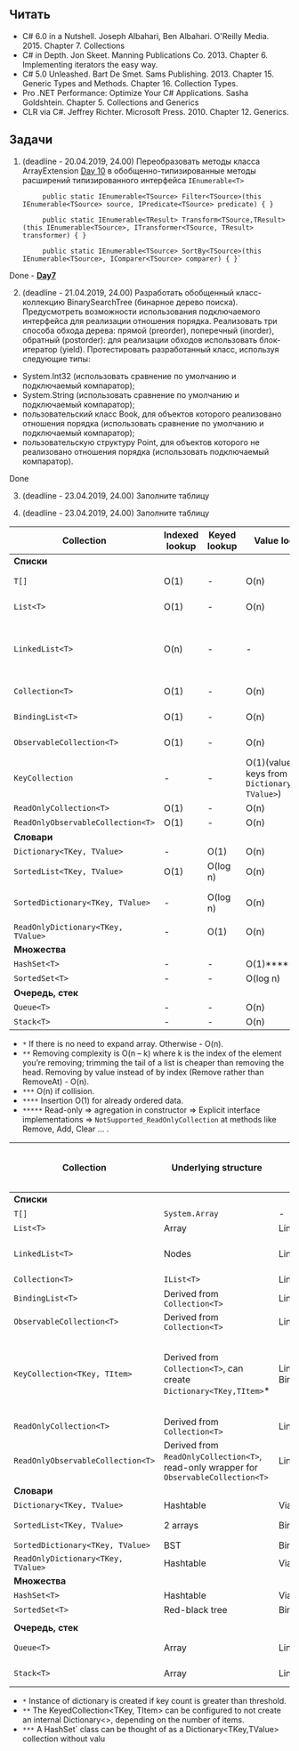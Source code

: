 ## Читать

- C# 6.0 in a Nutshell. Joseph Albahari, Ben Albahari. O'Reilly Media. 2015.
Chapter 7. Collections
- C# in Depth. Jon Skeet. Manning Publications Co. 2013. Chapter 6. Implementing iterators the easy way.
- C# 5.0 Unleashed. Bart De Smet. Sams Publishing. 2013. Chapter 15. Generic Types and Methods. Chapter 16. Collection Types.
- Pro .NET Performance: Optimize Your C# Applications. Sasha Goldshtein. Chapter 5. Collections and Generics
- CLR via C#. Jeffrey Richter. Microsoft Press. 2010. Chapter 12. Generics.

## Задачи

1. (deadline - 20.04.2019, 24.00) Переобразовать методы класса ArrayExtension [Day 10](https://github.com/AnzhelikaKravchuk/.NET-Training.-Spring-2019/tree/master/Day%2010%20-%2009.04.2019)
 в обобщенно-типизированные методы расширений типизированного интерфейса `IEnumerable<T>`
      
            public static IEnumerable<TSource> Filter<TSource>(this IEnumerable<TSource> source, IPredicate<TSource> predicate) { }
            
            public static IEnumerable<TResult> Transform<TSource,TResult>(this IEnumerable<TSource>, ITransformer<TSource, TResult> transformer) { }
            
            public static IEnumerable<TSource> SortBy<TSource>(this IEnumerable<TSource>, IComparer<TSource> comparer) { }`

Done - [**Day7**](https://github.com/arinkarus/NET1.S.2019.Chemrukova.07)  

2. (deadline - 21.04.2019, 24.00) Разработать обобщенный класс-коллекцию BinarySearchTree (бинарное дерево поиска). Предусмотреть возможности использования подключаемого интерфейса для реализации отношения порядка. Реализовать три способа обхода дерева: прямой (preorder), поперечный (inorder), обратный (postorder): для реализации обходов использовать блок-итератор (yield). Протестировать разработанный класс, используя следующие типы:
  - System.Int32 (использовать сравнение по умолчанию и подключаемый компаратор);
  - System.String (использовать сравнение по умолчанию и подключаемый компаратор);
  - пользовательский класс Book, для объектов которого реализовано отношения порядка (использовать сравнение по умолчанию и подключаемый компаратор);
  - пользовательскую структуру Point, для объектов которого не реализовано отношения порядка (использовать подключаемый компаратор).
  
Done

3. (deadline - 23.04.2019, 24.00) Заполните таблицу

3. (deadline - 23.04.2019, 24.00) Заполните таблицу

Collection | Indexed lookup | Keyed lookup | Value lookup | Addition |  Removal |  Memory | 
-|-|-|-|-|-|-|
**Списки** | | | | | | |  
`T[]` | O(1) | - | O(n) | O(n) | O(n) | Elements + additional info (like array's length) |
`List<T>` | O(1)| - | O(n)| O(1) amortized* | O(n – k) / O(n)** | Array, array's capacity, count |
`LinkedList<T>` | O(n) | - | - | O(1), before/after given node, otherwise O(n) | O(1), before/after given node, otherwise O(n) | Head, count |
`Collection<T>` | O(1) | - | O(n) | O(1)* | O(n – k) / O(n)** | |
`BindingList<T>` | O(1) | - | O(n)| O(1)* | O(n – k) / O(n)** | |
`ObservableCollection<T>` | O(1) | - | O(n) | O(1)* | O(n – k) / O(n)** | |
`KeyCollection`  | - | - | O(1)(values is keys from `Dictionary<TKey, TValue>`) | - | - | ***** |
`ReadOnlyCollection<T>`  | O(1) | - | O(n) | - | - | ***** |
`ReadOnlyObservableCollection<T>`  | O(1) | - | O(n)  | - | - | ***** |
**Словари** | | | | | | |  
`Dictionary<TKey, TValue>` | - | O(1) | O(n) | O(1) | O(1) | | 
`SortedList<TKey, TValue>` | O(1) |  O(log n) | O(n) | O(n)**** | O(n) | | 
`SortedDictionary<TKey, TValue>` | - | O(log n) | O(n) | O(log n) | O(log n) | `SortedList<TKey, TValue>` uses less memory than `SortedDictionary<TKey,TValue>`. | 
`ReadOnlyDictionary<TKey, TValue> `  | - | O(1) | O(n) | - | O(1) | |
**Множества** | | | | | | | 
`HashSet<T>` | - | - | 	O(1)*****| O(1)*****| O(1)***** | | 
`SortedSet<T>` | - | - | O(log n) | O(log n) | O(log n) | | 
**Очередь, стек** | | | | | | | 
`Queue<T>` | - | - | O(n) | O(1) | O(1) | | 
`Stack<T>` | - | - | O(n) | O(1) | O(1) | |

* `*` If there is no need to expand array. Otherwise - O(n).
* `**` Removing complexity is O(n – k) where k is the index of the element you’re removing; trimming
the tail of a list is cheaper than removing the head. Removing by value instead of by index (Remove rather than
RemoveAt) - O(n).
* `***` O(n) if collision.
* `****` Insertion O(1) for already ordered data.
* `*****` Read-only => agregation in constructor => Explicit interface implementations => `NotSupported_ReadOnlyCollection` at methods like Remove, Add, Clear ... .

Collection | Underlying structure | Lookup strategy | Ordering | Contiguous storage | Data access | Exposes Key & Value collection | 
-|-|-|-|-|-|-|
**Списки** | | | | | | |  
`T[]` | `System.Array` | - | No | Yes | Index | No |
`List<T>` | Array | Linear search | No | Yes | Index | No |
`LinkedList<T>` | Nodes | Linear search | No | No | Property "Value" of node | No |
`Collection<T>` | `IList<T>` | Linear search | No | Yes | Index | No |
`BindingList<T>` | Derived from `Collection<T>` | Linear search | No | Yes | Index | No |
`ObservableCollection<T>`  | Derived from `Collection<T>` | Linear search | No | Yes | Index | No |
`KeyCollection<TKey, TItem>`  | Derived from `Collection<T>`, can create `Dictionary<TKey,TItem>`* | Linear search / BinarySearch** | No |  | Key, Index | Yes. A requirement is that the key is somewhere inside the value. |
`ReadOnlyCollection<T>`  | Derived from `Collection<T>` | Linear search | No | Yes | Index | No |
`ReadOnlyObservableCollection<T>` |  Derived from `ReadOnlyCollection<T>`, read-only wrapper for `ObservableCollection<T>` | Linear search | No | Yes | Index | No |
**Словари** | | | | | | | 
`Dictionary<TKey, TValue>` | Hashtable | Via Hashtable | No | No | Key | Yes |  
`SortedList<TKey, TValue>` | 2 arrays | Binary search | Sorted | Yes | Key, Index | Yes |
`SortedDictionary<TKey, TValue>` | BST | Binary search | Sorted | No | Key | Yes |
`ReadOnlyDictionary<TKey, TValue>`  | Hashtable | Via Hashtable | No | No | Key | Yes |
**Множества** | | | | | | | 
`HashSet<T>` | Hashtable | Via Hashtable | No | No | Value*** | No | 
`SortedSet<T>` | Red-black tree | Binary search | Sorted | Yes | Value | No | 
| | | | | | | 
**Очередь, стек** | | | | | | | 
`Queue<T>` | Array | Linear search | No | Yes | Index, Pop | No | 
`Stack<T>` | Array | Linear search | No | Yes | Index, Pop| No | 

* `*` Instance of dictionary is created if key count is greater than threshold.
* `**` The KeyedCollection<TKey, TItem> can be configured to not create an internal Dictionary<>, depending on the number of items.
* `***` A HashSet<T>` class can be thought of as a Dictionary<TKey,TValue> collection without valu
